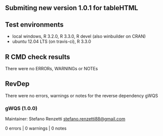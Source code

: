 ## Submiting new version 1.0.1 for tableHTML 

## Test environments
* local windows, R 3.2.0, R 3.3.0, R devel (also winbuilder on CRAN)
* ubuntu 12.04 LTS (on travis-ci), R 3.3.0

## R CMD check results
There were no ERRORs, WARNINGs or NOTEs

## RevDep

There were no errors, warnings or notes for the reverse dependency gWQS

### gWQS (1.0.0)
Maintainer: Stefano Renzetti <stefano.renzetti88@gmail.com>

0 errors | 0 warnings | 0 notes

